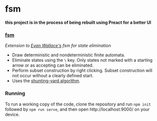 # fsm

**this project is in the process of being rebuilt using Preact for a better UI**

### **[fsm](https://alialhasnawi.github.io/fsm/)**
*Extension to [Evan Wallace's](http://madebyevan.com/) fsm for state elimination*
- Draw deterministic and nondeterministic finite automata.
- Eliminate states using the `\` key. Only states not marked with a starting arrow or as accepting can be eliminated.
- Perform subset construction by right clicking. Subset construction will not occur without a clearly defined start.
- Uses the [shunting-yard algorithm](https://en.wikipedia.org/wiki/Shunting-yard_algorithm).


### Running
To run a working copy of the code, clone the repository and run `npm init` followed by `npm run serve`, and then open http://localhost:9000/ on your device.
